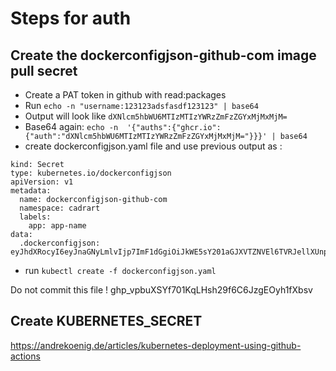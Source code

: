# Steps for auth

## Create the dockerconfigjson-github-com image pull secret

- Create a PAT token in github with read:packages
- Run `echo -n "username:123123adsfasdf123123" | base64`
- Output will look like `dXNlcm5hbWU6MTIzMTIzYWRzZmFzZGYxMjMxMjM=`
- Base64 again: `echo -n  '{"auths":{"ghcr.io":{"auth":"dXNlcm5hbWU6MTIzMTIzYWRzZmFzZGYxMjMxMjM="}}}' | base64`
- create dockerconfigjson.yaml file and use previous output as :

```
kind: Secret
type: kubernetes.io/dockerconfigjson
apiVersion: v1
metadata:
  name: dockerconfigjson-github-com
  namespace: cadrart
  labels:
    app: app-name
data:
  .dockerconfigjson: eyJhdXRocyI6eyJnaGNyLmlvIjp7ImF1dGgiOiJkWE5sY201aGJXVTZNVEl6TVRJellXUnpabUZ6WkdZeE1qTXhNak09In19fQ==
```

- run `kubectl create -f dockerconfigjson.yaml`

Do not commit this file !
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

## Create KUBERNETES_SECRET

https://andrekoenig.de/articles/kubernetes-deployment-using-github-actions

